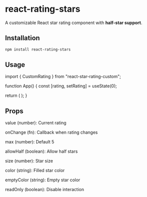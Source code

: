 # react-rating-stars

A customizable React star rating component with **half-star support**.

## Installation

```bash
npm install react-rating-stars
```

## Usage

import { CustomRating } from "react-star-rating-custom";

function App() {
const [rating, setRating] = useState(0);

return (
<CustomRating
            value={rating}
            onChange={setRating}
            allowHalf
            size={30}
            color="#facc15"
      />
);
}

## Props

value (number): Current rating

onChange (fn): Callback when rating changes

max (number): Default 5

allowHalf (boolean): Allow half stars

size (number): Star size

color (string): Filled star color

emptyColor (string): Empty star color

readOnly (boolean): Disable interaction
